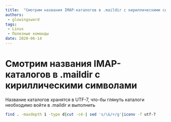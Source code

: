 ```yaml
---
title:  "Смотрим названия IMAP-каталогов в .maildir с кириллическими символами"
authors: 
 - glowingsword
tags:
 - Linux
 - Полезные команды
date: 2020-06-14
---
```


# Смотрим названия IMAP-каталогов в .maildir с кириллическими символами

Название каталогов хранятся в UTF-7, что-бы глянуть каталоги необходимо войти в .maildir и выполнить

```bash
find . -maxdepth 1 -type d|cut -c4-| sed 's/\&/+/g'|iconv -f utf-7
```
